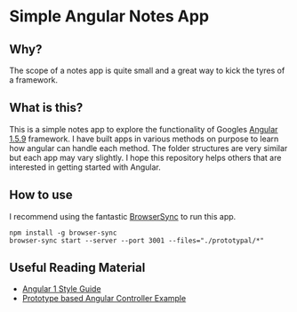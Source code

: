 # Simple Angular Notes App

## Why?

The scope of a notes app is quite small and a great way to kick the tyres of a framework.


## What is this?

This is a simple notes app to explore the functionality of Googles [Angular 1.5.9](http://angularjs.org) framework. I have built apps in various methods on purpose to learn how angular can handle each method.
The folder structures are very similar but each app may vary slightly.
I hope this repository helps others that are interested in getting started with Angular.


## How to use

I recommend using the fantastic [BrowserSync](https://browsersync.io/) to run this app.

```
npm install -g browser-sync
browser-sync start --server --port 3001 --files="./prototypal/*"
```

## Useful Reading Material

- [Angular 1 Style Guide](https://github.com/johnpapa/angular-styleguide/blob/master/a1/README.md)
- [Prototype based Angular Controller Example](https://docs.angularjs.org/api/ng/directive/ngController#example)